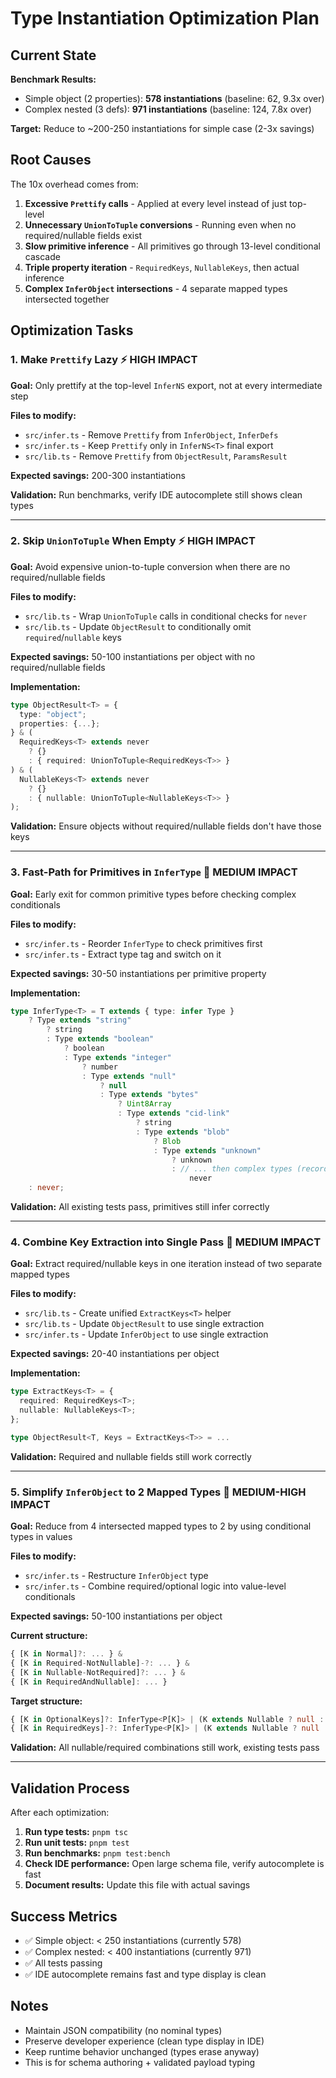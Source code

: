 # Type Instantiation Optimization Plan

## Current State

**Benchmark Results:**

- Simple object (2 properties): **578 instantiations** (baseline: 62, 9.3x over)
- Complex nested (3 defs): **971 instantiations** (baseline: 124, 7.8x over)

**Target:** Reduce to ~200-250 instantiations for simple case (2-3x savings)

## Root Causes

The 10x overhead comes from:

1. **Excessive `Prettify` calls** - Applied at every level instead of just top-level
2. **Unnecessary `UnionToTuple` conversions** - Running even when no required/nullable fields exist
3. **Slow primitive inference** - All primitives go through 13-level conditional cascade
4. **Triple property iteration** - `RequiredKeys`, `NullableKeys`, then actual inference
5. **Complex `InferObject` intersections** - 4 separate mapped types intersected together

## Optimization Tasks

### 1. Make `Prettify` Lazy ⚡️ HIGH IMPACT

**Goal:** Only prettify at the top-level `InferNS` export, not at every intermediate step

**Files to modify:**

- `src/infer.ts` - Remove `Prettify` from `InferObject`, `InferDefs`
- `src/infer.ts` - Keep `Prettify` only in `InferNS<T>` final export
- `src/lib.ts` - Remove `Prettify` from `ObjectResult`, `ParamsResult`

**Expected savings:** 200-300 instantiations

**Validation:** Run benchmarks, verify IDE autocomplete still shows clean types

---

### 2. Skip `UnionToTuple` When Empty ⚡️ HIGH IMPACT

**Goal:** Avoid expensive union-to-tuple conversion when there are no required/nullable fields

**Files to modify:**

- `src/lib.ts` - Wrap `UnionToTuple` calls in conditional checks for `never`
- `src/lib.ts` - Update `ObjectResult` to conditionally omit `required`/`nullable` keys

**Expected savings:** 50-100 instantiations per object with no required/nullable fields

**Implementation:**

```typescript
type ObjectResult<T> = {
  type: "object";
  properties: {...};
} & (
  RequiredKeys<T> extends never
    ? {}
    : { required: UnionToTuple<RequiredKeys<T>> }
) & (
  NullableKeys<T> extends never
    ? {}
    : { nullable: UnionToTuple<NullableKeys<T>> }
);
```

**Validation:** Ensure objects without required/nullable fields don't have those keys

---

### 3. Fast-Path for Primitives in `InferType` 🚀 MEDIUM IMPACT

**Goal:** Early exit for common primitive types before checking complex conditionals

**Files to modify:**

- `src/infer.ts` - Reorder `InferType` to check primitives first
- `src/infer.ts` - Extract type tag and switch on it

**Expected savings:** 30-50 instantiations per primitive property

**Implementation:**

```typescript
type InferType<T> = T extends { type: infer Type }
	? Type extends "string"
		? string
		: Type extends "boolean"
			? boolean
			: Type extends "integer"
				? number
				: Type extends "null"
					? null
					: Type extends "bytes"
						? Uint8Array
						: Type extends "cid-link"
							? string
							: Type extends "blob"
								? Blob
								: Type extends "unknown"
									? unknown
									: // ... then complex types (record, object, array, params, union, token, ref)
										never
	: never;
```

**Validation:** All existing tests pass, primitives still infer correctly

---

### 4. Combine Key Extraction into Single Pass 🔧 MEDIUM IMPACT

**Goal:** Extract required/nullable keys in one iteration instead of two separate mapped types

**Files to modify:**

- `src/lib.ts` - Create unified `ExtractKeys<T>` helper
- `src/lib.ts` - Update `ObjectResult` to use single extraction
- `src/infer.ts` - Update `InferObject` to use single extraction

**Expected savings:** 20-40 instantiations per object

**Implementation:**

```typescript
type ExtractKeys<T> = {
  required: RequiredKeys<T>;
  nullable: NullableKeys<T>;
};

type ObjectResult<T, Keys = ExtractKeys<T>> = ...
```

**Validation:** Required and nullable fields still work correctly

---

### 5. Simplify `InferObject` to 2 Mapped Types 🔧 MEDIUM-HIGH IMPACT

**Goal:** Reduce from 4 intersected mapped types to 2 by using conditional types in values

**Files to modify:**

- `src/infer.ts` - Restructure `InferObject` type
- `src/infer.ts` - Combine required/optional logic into value-level conditionals

**Expected savings:** 50-100 instantiations per object

**Current structure:**

```typescript
{ [K in Normal]?: ... } &
{ [K in Required-NotNullable]-?: ... } &
{ [K in Nullable-NotRequired]?: ... } &
{ [K in RequiredAndNullable]: ... }
```

**Target structure:**

```typescript
{ [K in OptionalKeys]?: InferType<P[K]> | (K extends Nullable ? null : never) } &
{ [K in RequiredKeys]-?: InferType<P[K]> | (K extends Nullable ? null : never) }
```

**Validation:** All nullable/required combinations still work, existing tests pass

---

## Validation Process

After each optimization:

1. **Run type tests:** `pnpm tsc`
2. **Run unit tests:** `pnpm test`
3. **Run benchmarks:** `pnpm test:bench`
4. **Check IDE performance:** Open large schema file, verify autocomplete is fast
5. **Document results:** Update this file with actual savings

## Success Metrics

- ✅ Simple object: < 250 instantiations (currently 578)
- ✅ Complex nested: < 400 instantiations (currently 971)
- ✅ All tests passing
- ✅ IDE autocomplete remains fast and type display is clean

## Notes

- Maintain JSON compatibility (no nominal types)
- Preserve developer experience (clean type display in IDE)
- Keep runtime behavior unchanged (types erase anyway)
- This is for schema authoring + validated payload typing
